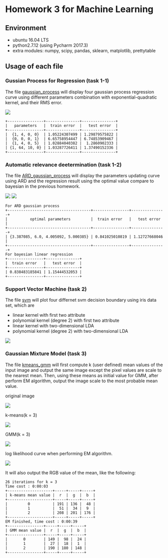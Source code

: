 # Homework 3 for Machine Learning

## Environment

* ubuntu 16.04 LTS
* python2.7.12 (using Pycharm 2017.3)
* extra modules: numpy, scipy, pandas, sklearn, matplotlib, prettytable

## Usage of each file

### Gussian Process for Regression (task 1-1)

The file [gaussian_process](gaussian_process.py) will display four gaussian process regression curve 
using different parameters combination with exponential-quadratic kernel, and their RMS error.

![](images/GP.png)

```
+----------------+---------------+---------------+
|   parameters   |  train error  |   test error  |
+----------------+---------------+---------------+
|  {1, 4, 0, 0}  | 1.05224307499 | 1.29879575822 |
|  {0, 0, 0, 1}  | 6.65758954447 | 6.74853909467 |
|  {1, 4, 0, 5}  | 1.02884040382 |  1.2860902333 |
| {1, 64, 10, 0} | 1.03287726411 | 1.37490152336 |
+----------------+---------------+---------------+
```

### Automatic relevance deetermination (task 1-2)

The file [ARD_gaussian_process](ARD_gaussian_process.py) will display the parameters updating curve using ARD 
and the regression result using the optimal value compare to bayesian in the previous homework.

![](images/parameters.png)
![](images/compare.png)

```
For ARD gaussian process
+-------------------------------------+----------------+---------------+
|          optimal parameters         |  train error   |   test error  |
+-------------------------------------+----------------+---------------+
| {3.387085, 6.0, 4.005092, 5.000385} | 0.841025010819 | 1.12727668046 |
+-------------------------------------+----------------+---------------+
For bayesian linear regression
+----------------+---------------+
|  train error   |   test error  |
+----------------+---------------+
| 0.838483185841 | 1.15444532053 |
+----------------+---------------+
```

### Support Vector Machine (task 2)

The file [svm](svm.py) will plot four differnet svm decision boundary using iris data set, which are

* linear kernel with first two attribute
* polynomial kernel (degree 2) with first two attribute
* linear kernel with two-dimensional LDA
* polynomial kernel (degree 2) with two-dimensional LDA

![](images/svm.png)

### Gaussian Mixture Model (task 3)

The file [kmeans_gmm](k-means_GMM.py) will first compute k (user defined) mean values of the input image 
and output the same image except the pixel values are scale to the nearest mean. 
Then, using these means as initial value for GMM, after perform EM algorithm, output the image 
scale to the most probable mean value.

original image

![](Dataset/Problem3/hw3_img.jpg)

k-means(k = 3)

![](images/k-means_3.png)

GMM(k = 3)

![](images/GMM_3.png)

log likelihood curve when performing EM algorithm.

![](images/gmm_3_log.png)

It will also output the RGB value of the mean, like the following:

```
26 iterations for k = 3
Time cost : 0:00:03
+--------------------+-----+-----+-----+
| k-means mean value |  r  |  g  |  b  |
+--------------------+-----+-----+-----+
|         0          | 191 | 136 |  48 |
|         1          |  51 |  34 |  9  |
|         2          | 208 | 201 | 176 |
+--------------------+-----+-----+-----+
EM finished, time cost : 0:00:39
+----------------+-----+-----+-----+
| GMM mean value |  r  |  g  |  b  |
+----------------+-----+-----+-----+
|       0        | 149 |  98 |  24 |
|       1        |  27 |  18 |  1  |
|       2        | 190 | 180 | 148 |
+----------------+-----+-----+-----+
```
